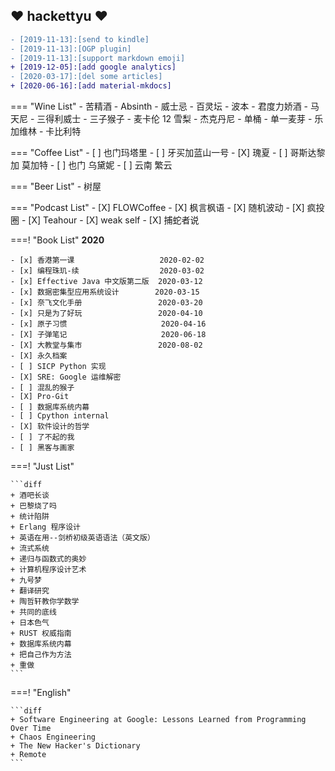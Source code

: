 ## :heart: hackettyu :heart:

``` diff
- [2019-11-13]:[send to kindle]
- [2019-11-13]:[OGP plugin]
- [2019-11-13]:[support markdown emoji]
+ [2019-12-05]:[add google analytics]
- [2020-03-17]:[del some articles]
+ [2020-06-16]:[add material-mkdocs]
```

=== "Wine List"
    - 苦精酒
    - Absinth
    - 威士忌
        - 百灵坛
        - 波本
    - 君度力娇酒
    - 马天尼
    - 三得利威士
    - 三子猴子
    - 麦卡伦 12 雪梨
    - 杰克丹尼
        - 单桶
    - 单一麦芽
        - 乐加维林
    - 卡比利特

=== "Coffee List"
    - [ ] 也门玛塔里
    - [ ] 牙买加蓝山一号
    - [X] 瑰夏
    - [ ] 哥斯达黎加 莫加特
    - [ ] 也门 乌黛妮
    - [ ] 云南 繁云

=== "Beer List"
    - 树屋

=== "Podcast List"
    - [X] FLOWCoffee
    - [X] 枫言枫语
    - [X] 随机波动
    - [X] 疯投圈
    - [X] Teahour
    - [X] weak self
    - [X] 捕蛇者说

===! "Book List"
    **2020**

    - [x] 香港第一课                   2020-02-02
    - [x] 编程珠玑-续                  2020-03-02
    - [x] Effective Java 中文版第二版  2020-03-12
    - [x] 数据密集型应用系统设计        2020-03-15
    - [x] 奈飞文化手册                 2020-03-20
    - [x] 只是为了好玩                 2020-04-10
    - [x] 原子习惯                     2020-04-16
    - [X] 子弹笔记                     2020-06-18
    - [X] 大教堂与集市                 2020-08-02
    - [X] 永久档案                     
    - [ ] SICP Python 实现
    - [X] SRE: Google 运维解密         
    - [ ] 混乱的猴子                 
    - [X] Pro-Git
    - [ ] 数据库系统内幕
    - [ ] Cpython internal
    - [X] 软件设计的哲学
    - [ ] 了不起的我
    - [ ] 黑客与画家

===! "Just List"

    ```diff
    + 酒吧长谈
    + 巴黎烧了吗
    + 统计陷阱
    + Erlang 程序设计
    + 英语在用--剑桥初级英语语法（英文版）
    + 流式系统
    + 递归与函数式的奥妙
    + 计算机程序设计艺术
    + 九号梦
    + 翻译研究
    + 陶哲轩教你学数学
    + 共同的底线
    + 日本色气
    + RUST 权威指南
    + 数据库系统内幕
    + 把自己作为方法
    + 重做
    ```

===! "English"

    ```diff
    + Software Engineering at Google: Lessons Learned from Programming Over Time
    + Chaos Engineering
    + The New Hacker's Dictionary
    + Remote
    ```